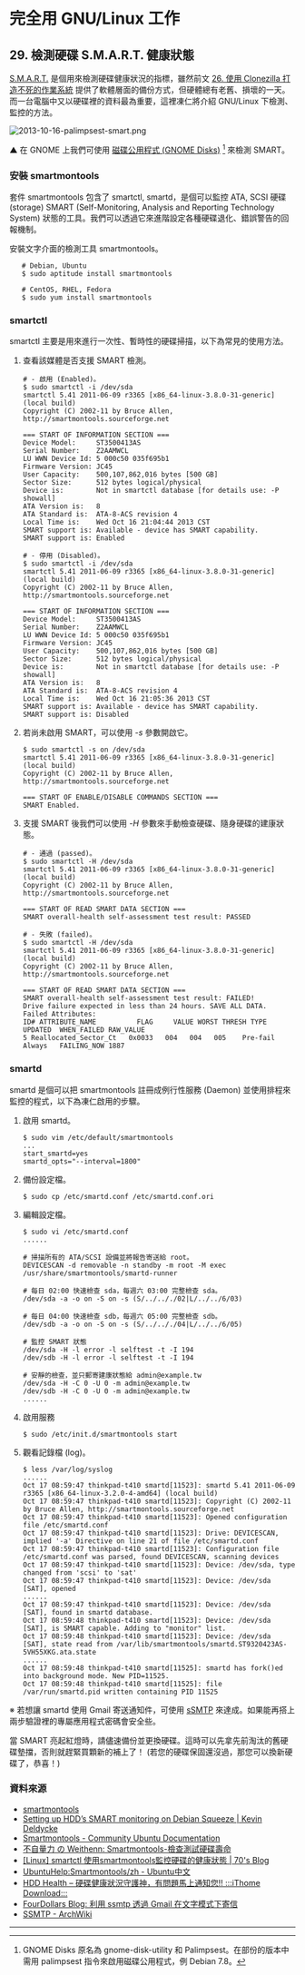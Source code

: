 # 完全用 GNU/Linux 工作

## 29. 檢測硬碟 S.M.A.R.T. 健康狀態

[S.M.A.R.T.](http://zh.wikipedia.org/wiki/S.M.A.R.T.) 是個用來檢測硬碟健康狀況的指標，雖然前文 [26. 使用 Clonezilla 打造不死的作業系統](26.clonezilla.md) 提供了軟體層面的備份方式，但硬體總有老舊、損壞的一天。而一台電腦中又以硬碟裡的資料最為重要，這裡凍仁將介紹 GNU/Linux 下檢測、監控的方法。

![2013-10-16-palimpsest-smart.png](imgs/2013-10-16-palimpsest-smart.png "2013-10-16-palimpsest-smart.png")

▲ 在 GNOME 上我們可使用 [磁碟公用程式 (GNOME Disks)](http://en.wikipedia.org/wiki/GNOME_Disks) [^1] 來檢測 SMART。

### 安裝 smartmontools 

套件 smartmontools 包含了 smartctl, smartd，是個可以監控 ATA, SCSI 硬碟 (storage) SMART (Self-Monitoring, Analysis and Reporting Technology System) 狀態的工具。我們可以透過它來進階設定各種硬碟退化、錯誤警告的回報機制。

安裝文字介面的檢測工具 smartmontools。

	   # Debian, Ubuntu
	   $ sudo aptitude install smartmontools 

	   # CentOS, RHEL, Fedora
	   $ sudo yum install smartmontools

### smartctl

smartctl 主要是用來進行一次性、暫時性的硬碟掃描，以下為常見的使用方法。

1. 查看該媒體是否支援 SMART 檢測。

	   # - 啟用 (Enabled)。
	   $ sudo smartctl -i /dev/sda
	   smartctl 5.41 2011-06-09 r3365 [x86_64-linux-3.8.0-31-generic] (local build)
	   Copyright (C) 2002-11 by Bruce Allen, http://smartmontools.sourceforge.net
	
	   === START OF INFORMATION SECTION ===
	   Device Model:     ST3500413AS
	   Serial Number:    Z2AAMWCL
	   LU WWN Device Id: 5 000c50 035f695b1
	   Firmware Version: JC45
	   User Capacity:    500,107,862,016 bytes [500 GB]
	   Sector Size:      512 bytes logical/physical
	   Device is:        Not in smartctl database [for details use: -P showall]
	   ATA Version is:   8
	   ATA Standard is:  ATA-8-ACS revision 4
	   Local Time is:    Wed Oct 16 21:04:44 2013 CST
	   SMART support is: Available - device has SMART capability.
	   SMART support is: Enabled

	   # - 停用 (Disabled)。
	   $ sudo smartctl -i /dev/sda
	   smartctl 5.41 2011-06-09 r3365 [x86_64-linux-3.8.0-31-generic] (local build)
	   Copyright (C) 2002-11 by Bruce Allen, http://smartmontools.sourceforge.net
	
	   === START OF INFORMATION SECTION ===
	   Device Model:     ST3500413AS
	   Serial Number:    Z2AAMWCL
	   LU WWN Device Id: 5 000c50 035f695b1
	   Firmware Version: JC45
	   User Capacity:    500,107,862,016 bytes [500 GB]
	   Sector Size:      512 bytes logical/physical
	   Device is:        Not in smartctl database [for details use: -P showall]
	   ATA Version is:   8
	   ATA Standard is:  ATA-8-ACS revision 4
	   Local Time is:    Wed Oct 16 21:05:36 2013 CST
	   SMART support is: Available - device has SMART capability.
	   SMART support is: Disabled

2. 若尚未啟用 SMART，可以使用 *-s* 參數開啟它。

	   $ sudo smartctl -s on /dev/sda
	   smartctl 5.41 2011-06-09 r3365 [x86_64-linux-3.8.0-31-generic] (local build)
	   Copyright (C) 2002-11 by Bruce Allen, http://smartmontools.sourceforge.net
	
	   === START OF ENABLE/DISABLE COMMANDS SECTION ===
	   SMART Enabled.

3. 支援 SMART 後我們可以使用 *-H* 參數來手動檢查硬碟、隨身硬碟的建康狀態。

	   # - 通過 (passed)。
	   $ sudo smartctl -H /dev/sda
	   smartctl 5.41 2011-06-09 r3365 [x86_64-linux-3.8.0-31-generic] (local build)
	   Copyright (C) 2002-11 by Bruce Allen, http://smartmontools.sourceforge.net
	
	   === START OF READ SMART DATA SECTION ===
	   SMART overall-health self-assessment test result: PASSED

	   # - 失敗 (failed)。
       $ sudo smartctl -H /dev/sda
	   smartctl 5.41 2011-06-09 r3365 [x86_64-linux-3.8.0-31-generic] (local build)
       Copyright (C) 2002-11 by Bruce Allen, http://smartmontools.sourceforge.net
    
       === START OF READ SMART DATA SECTION ===
       SMART overall-health self-assessment test result: FAILED!
       Drive failure expected in less than 24 hours. SAVE ALL DATA.
       Failed Attributes:
       ID# ATTRIBUTE_NAME          FLAG     VALUE WORST THRESH TYPE      UPDATED  WHEN_FAILED RAW_VALUE
       5 Reallocated_Sector_Ct   0x0033   004   004   005    Pre-fail  Always   FAILING_NOW 1887

### smartd

smartd 是個可以把 smartmontools 註冊成例行性服務 (Daemon) 並使用排程來監控的程式，以下為凍仁啟用的步驟。

1. 啟用 smartd。

	   $ sudo vim /etc/default/smartmontools
	   ...
	   start_smartd=yes
	   smartd_opts="--interval=1800"

2. 備份設定檔。

	   $ sudo cp /etc/smartd.conf /etc/smartd.conf.ori

3. 編輯設定檔。

	   $ sudo vi /etc/smartd.conf
	   ......

	   # 掃描所有的 ATA/SCSI 設備並將報告寄送給 root。
	   DEVICESCAN -d removable -n standby -m root -M exec /usr/share/smartmontools/smartd-runner

	   # 每日 02:00 快速檢查 sda，每週六 03:00 完整檢查 sda。
	   /dev/sda -a -o on -S on -s (S/../.././02|L/../../6/03)

	   # 每日 04:00 快速檢查 sdb，每週六 05:00 完整檢查 sdb。
	   /dev/sdb -a -o on -S on -s (S/../.././04|L/../../6/05)

	   # 監控 SMART 狀態
	   /dev/sda -H -l error -l selftest -t -I 194
	   /dev/sdb -H -l error -l selftest -t -I 194

	   # 安靜的檢查，並只郵寄建康狀態給 admin@example.tw
	   /dev/sda -H -C 0 -U 0 -m admin@example.tw
	   /dev/sdb -H -C 0 -U 0 -m admin@example.tw
	   ......

4. 啟用服務

	   $ sudo /etc/init.d/smartmontools start

5. 觀看記錄檔 (log)。

	   $ less /var/log/syslog
	   ......
	   Oct 17 08:59:47 thinkpad-t410 smartd[11523]: smartd 5.41 2011-06-09 r3365 [x86_64-linux-3.2.0-4-amd64] (local build)
	   Oct 17 08:59:47 thinkpad-t410 smartd[11523]: Copyright (C) 2002-11 by Bruce Allen, http://smartmontools.sourceforge.net
	   Oct 17 08:59:47 thinkpad-t410 smartd[11523]: Opened configuration file /etc/smartd.conf
	   Oct 17 08:59:47 thinkpad-t410 smartd[11523]: Drive: DEVICESCAN, implied '-a' Directive on line 21 of file /etc/smartd.conf
	   Oct 17 08:59:47 thinkpad-t410 smartd[11523]: Configuration file /etc/smartd.conf was parsed, found DEVICESCAN, scanning devices
	   Oct 17 08:59:47 thinkpad-t410 smartd[11523]: Device: /dev/sda, type changed from 'scsi' to 'sat'
	   Oct 17 08:59:47 thinkpad-t410 smartd[11523]: Device: /dev/sda [SAT], opened
	   ......
	   Oct 17 08:59:47 thinkpad-t410 smartd[11523]: Device: /dev/sda [SAT], found in smartd database.
	   Oct 17 08:59:48 thinkpad-t410 smartd[11523]: Device: /dev/sda [SAT], is SMART capable. Adding to "monitor" list.
	   Oct 17 08:59:48 thinkpad-t410 smartd[11523]: Device: /dev/sda [SAT], state read from /var/lib/smartmontools/smartd.ST9320423AS-5VH55XKG.ata.state
	   ......
	   Oct 17 08:59:48 thinkpad-t410 smartd[11525]: smartd has fork()ed into background mode. New PID=11525.
	   Oct 17 08:59:48 thinkpad-t410 smartd[11525]: file /var/run/smartd.pid written containing PID 11525

※ 若想讓 smartd 使用 Gmail 寄送通知件，可使用 [sSMTP](https://wiki.debian.org/sSMTP) 來達成。如果能再搭上兩步驗證裡的專屬應用程式密碼會安全些。

當 SMART 亮起紅燈時，請儘速備份並更換硬碟。這時可以先拿先前淘汰的舊硬碟墊擋，否則就趕緊買顆新的補上了！ (若您的硬碟保固還沒過，那您可以換新硬碟了，恭喜！)

### 資料來源

- [smartmontools](http://sourceforge.net/apps/trac/smartmontools/wiki)
- [Setting up HDD’s SMART monitoring on Debian Squeeze | Kevin Deldycke](http://kevin.deldycke.com/2011/05/setting-hdds-smart-monitoring-debian-squeeze/)
- [Smartmontools - Community Ubuntu Documentation](https://help.ubuntu.com/community/Smartmontools)
- [不自量力 の Weithenn: Smartmontools-檢查測試硬碟壽命](http://www.weithenn.org/cgi-bin/wiki.pl?Smartmontools-%E6%AA%A2%E6%9F%A5%E6%B8%AC%E8%A9%A6%E7%A1%AC%E7%A2%9F%E5%A3%BD%E5%91%BD)
- [[Linux] smartctl 使用smartmontools監控硬碟的健康狀態 | 70's Blog](http://70tw.spotlight.net.tw/?p=330)
- [UbuntuHelp:Smartmontools/zh - Ubuntu中文](http://zoomq.qiniudn.com/ZQScrapBook/ZqFLOSS/data/20090924194150/)
- [HDD Health – 硬碟健康狀況守護神，有問題馬上通知您!! :::iThome Download:::](http://download.ithome.com.tw/article/index/id/326)
- [FourDollars Blog: 利用 ssmtp 透過 Gmail 在文字模式下寄信](http://fourdollars.blogspot.tw/2009/08/ssmtp-gmail.html)
- [SSMTP - ArchWiki](https://wiki.archlinux.org/index.php/SSMTP)

----
[^1]: GNOME Disks 原名為 gnome-disk-utility 和 Palimpsest。在部份的版本中需用 palimpsest 指令來啟用磁碟公用程式，例 Debian 7.8。
